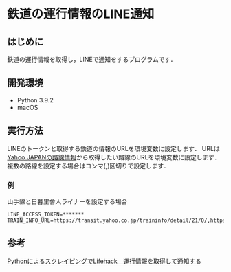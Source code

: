 # 鉄道の運行情報のLINE通知
## はじめに
鉄道の運行情報を取得し，LINEで通知をするプログラムです．

## 開発環境
- Python 3.9.2
- macOS

## 実行方法
LINEのトークンと取得する鉄道の情報のURLを環境変数に設定します．
URLは[Yahoo JAPANの路線情報](https://transit.yahoo.co.jp/traininfo/area/4/)から取得したい路線のURLを環境変数に設定します．
複数の路線を設定する場合はコンマ(,)区切りで設定します．

### 例
山手線と日暮里舎人ライナーを設定する場合

```
LINE_ACCESS_TOKEN=*******
TRAIN_INFO_URL=https://transit.yahoo.co.jp/traininfo/detail/21/0/,https://transit.yahoo.co.jp/traininfo/detail/541/0/
```

## 参考
[PythonによるスクレイピングでLifehack　運行情報を取得して通知する](https://qiita.com/Brutus/items/0a2e8d0c682d10c65a03)
